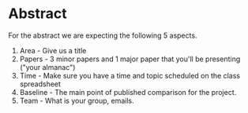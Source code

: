 # Abstract

For the abstract we are expecting the following 5 aspects. 

1. Area - Give us a title 
2. Papers - 3 minor papers and 1 major paper that you'll be presenting ("your almanac") 
3. Time - Make sure you have a time and topic scheduled on the class spreadsheet
4. Baseline - The main point of published comparison for the project. 
5. Team - What is your group, emails. 
